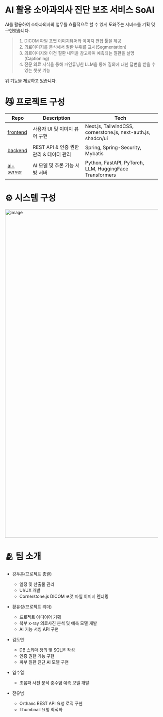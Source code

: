 # AI 활용 소아과의사 진단 보조 서비스 SoAI

AI를 활용하여 소아과의사의 업무를 효율적으로 할 수 있게 도와주는 서비스를 기획 및 구현했습니다.
> 1. DICOM 파일 포맷 이미지뷰어와 이미지 편집 툴을 제공
> 2. 의료이미지를 분석해서 질환 부위를 표시(Segmentation)
> 3. 의료이미지와 이전 질환 내역을 참고하여 예측되는 질환을 설명(Captioning)
> 4. 전문 의료 지식을 통해 파인튜닝한 LLM을 통해 질의에 대한 답변을 받을 수 있는 챗봇 기능

위 기능을 제공하고 있습니다.

# :smirk_cat: 프로젝트 구성
| Repo | Description | Tech |
|------|-------------|------|
| [frontend](https://github.com/soai-org/soai-frontend) | 사용자 UI 및 이미지 뷰어 구현 | Next.js, TailwindCSS, cornerstone.js, next-auth.js, shadcn/ui |
| [backend](https://github.com/soai-org/soai-backend) | REST API & 인증 권한 관리 & 데이터 관리 | Spring, Spring-Security, Mybatis |
| [ai-server](https://github.com/soai-org/soai-fastapi) | AI 모델 및 추론 기능 서빙 서버 | Python, FastAPI, PyTorch, LLM, HuggingFace Transformers |

# :gear: 시스템 구성
<img width="1920" height="1080" alt="image" src="https://github.com/user-attachments/assets/1dc449cc-92ce-404c-8946-75ed5f92741b" />

# :people_hugging: 팀 소개
- 강두훈(프로젝트 총괄)
  - 일정 및 산출물 관리
  - UI/UX 개발
  - Cornerstone.js DICOM 포맷 파일 이미지 렌더링
 

- 황유성(프로젝트 리더)
  - 프로젝트 아디이어 기획
  - 복부 x-ray 의료사진 분석 및 예측 모델 개발
  - AI 기능 서빙 API 구현
 
- 김도연
  - DB 스키마 정의 및 SQL문 작성
  - 인증 권한 기능 구현
  - 피부 질환 진단 AI 모델 구현
 

- 임수열
  - 초음파 사진 분석 충수염 예측 모델 개발
 

- 전유범
  - Orthanc REST API 요청 로직 구현
  - Thumbnail 요청 최적화
